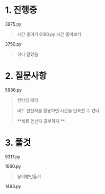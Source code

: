 # 1. 진행중
3975.py
> 시간 줄이기
6190.py
> 시간 줄여보기


3750.py

> 하다 말았음

# 2. 질문사항

5986.py

> 런타임 에러
>
> 비트 연산자를 활용하면 시간을 단축할 수 있다.
>
> **비트 연산자 공부하자 **

# 3. 풀것

9317.py

1960.py

> 붕어빵만들기

1493.py